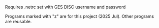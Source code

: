 Requires .netrc set with GES DISC username and password

Programs marked with "z" are for this project (2025 Jul). Other programs are reusable. 